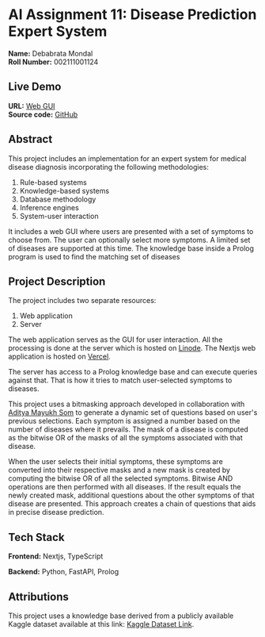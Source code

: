 # AI Assignment 11: Disease Prediction Expert System

**Name:** Debabrata Mondal<br/>
**Roll Number:** 002111001124<br/>

## Live Demo

**URL:** [Web GUI](https://ai-assignment-11.vercel.app/) <br/>
**Source code:** [GitHub](https://github.com/0xdebabrata/ai-assignment-11/)

## Abstract

This project includes an implementation for an expert system for medical 
disease diagnosis incorporating the following methodologies:

1. Rule-based systems
2. Knowledge-based systems
3. Database methodology
4. Inference engines
5. System-user interaction

It includes a web GUI where users are presented with a set of symptoms to 
choose from. The user can optionally select more symptoms. A limited set of 
diseases are supported at this time. The knowledge base inside a Prolog program
is used to find the matching set of diseases

## Project Description

The project includes two separate resources:
1. Web application
2. Server

The web application serves as the GUI for user interaction. All the processing 
is done at the server which is hosted on [Linode](https://linode.com). The 
Nextjs web application is hosted on [Vercel](https://vercel.com).

The server has access to a Prolog knowledge base and can execute queries 
against that. That is how it tries to match user-selected symptoms to 
diseases.

This project uses a bitmasking approach developed in collaboration with 
[Aditya Mayukh Som](https://github.com/adityamayukhsom) to generate a dynamic 
set of questions based on user's previous selections. 
Each symptom is assigned a number based on the number of diseases where it 
prevails. The mask of a disease is computed as the bitwise OR of the masks of
all the symptoms associated with that disease.

When the user selects their initial symptoms, these symptoms are converted 
into their respective masks and a new mask is created by computing the bitwise 
OR of all the selected symptoms. Bitwise AND operations are then performed 
with all diseases. If the result equals the newly created mask, additional 
questions about the other symptoms of that disease are presented. 
This approach creates a chain of questions that aids in precise disease 
prediction.

## Tech Stack

**Frontend:** Nextjs, TypeScript <br/>

**Backend:** Python, FastAPI, Prolog<br/>

## Attributions

This project uses a knowledge base derived from a publicly available Kaggle
dataset available at this link: [Kaggle Dataset Link](https://www.kaggle.com/datasets/itachi9604/disease-symptom-description-dataset).
